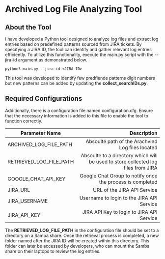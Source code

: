 # Archived Log File Analyzing Tool

## About the Tool
I have developed a Python tool designed to analyze log files and extract log entries based on predefined patterns sourced from JIRA tickets. By specifying a JIRA ID, the tool can identify and gather relevant log entries efficiently. To utilize this functionality, execute the main.py script with the --jira-id argument as demonstrated below.

`python3 main.py --jira-id <JIRA ID>`

This tool was developed to identify few predfiende patterns digit numbers but new patterns can be added by updating the **collect_searchIDs.py**.

## Required Configurations
Additionally, there is a configuration file named configuration.cfg. Ensure that the necessary information is added to this file to enable the tool to function correctly.

| Parameter Name      | Description |
| --------- | -----:|
| ARCHIVED_LOG_FILE_PATH  | Absoulte path of the Arachvied Log files located  |
| RETRIEVED_LOG_FILE_PATH     |   Absoulte to a directory which will be used to store collected log files from JIRA |
| GOOGLE_CHAT_API_KEY      |    Google Chat Group to notify once the process is completed |
|JIRA_URL| URL of the JIRA API Service|
|JIRA_USERNAME| Username to login to the JIRA API Service|
|JIRA_API_KEY| JIRA API Key to login to JIRA API Service|

The **RETRIEVED_LOG_FILE_PATH** in the configuration file should be set to a directory on a Samba share. Once the retrieval process is completed, a new folder named after the JIRA ID will be created within this directory. This folder can later be accessed by developers, who can mount the Samba share on their laptops to review the log entries.
